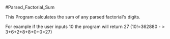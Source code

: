 #Parsed_Factorial_Sum

This Program calculates the sum of any parsed factorial's digits.

For example if the user inputs 10 the program will return 27 (10!=362880 - > 3+6+2+8+8+0+0=27) 
